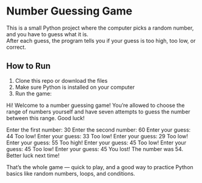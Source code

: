 # Number Guessing Game

This is a small Python project where the computer picks a random number, and you have to guess what it is.  
After each guess, the program tells you if your guess is too high, too low, or correct.  

## How to Run
1. Clone this repo or download the files  
2. Make sure Python is installed on your computer  
3. Run the game:

Hi! Welcome to a number guessing game!
You’re allowed to choose the range of numbers yourself and have seven attempts to guess the number between this range. Good luck!

Enter the first number:
30
Enter the second number:
60
Enter your guess:
44
Too low!
Enter your guess:
33
Too low!
Enter your guess:
29
Too low!
Enter your guess:
55
Too high!
Enter your guess:
45
Too low!
Enter your guess:
45
Too low!
Enter your guess:
45
You lost! The number was 54. Better luck next time!

That’s the whole game — quick to play, and a good way to practice Python basics like random numbers, loops, and conditions.
